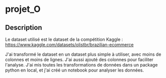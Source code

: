 # projet_O

## Description

Le dataset utilisé est le dataset de la compétition Kaggle : https://www.kaggle.com/datasets/olistbr/brazilian-ecommerce

J'ai transformé le dataset en un dataset plus simple à utiliser, avec moins de colonnes et moins de lignes. J'ai aussi ajouté des colonnes pour faciliter l'analyse.
J'ai mis toutes les transformations de données dans un package python en local, et j'ai créé un notebook pour analyser les données.
